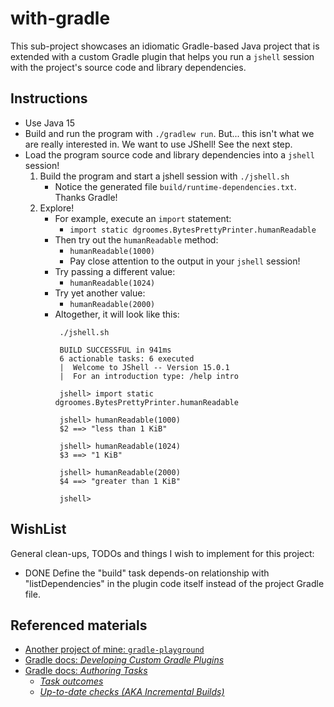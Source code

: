 # with-gradle

This sub-project showcases an idiomatic Gradle-based Java project that is extended with a custom Gradle plugin that helps
you run a `jshell` session with the project's source code and library dependencies.

## Instructions

* Use Java 15
* Build and run the program with `./gradlew run`.  But... this isn't what we are really interested in. We want to use
  JShell! See the next step.
* Load the program source code and library dependencies into a `jshell` session!
  1. Build the program and start a jshell session with `./jshell.sh`
     * Notice the generated file `build/runtime-dependencies.txt`. Thanks Gradle!
  1. Explore!
     * For example, execute an `import` statement:
       * `import static dgroomes.BytesPrettyPrinter.humanReadable`
     * Then try out the `humanReadable` method:
       * `humanReadable(1000)`
       * Pay close attention to the output in your `jshell` session! 
     * Try passing a different value:
       * `humanReadable(1024)`
     * Try yet another value:
       * `humanReadable(2000)`
     * Altogether, it will look like this:
       ```
        ./jshell.sh
        
        BUILD SUCCESSFUL in 941ms
        6 actionable tasks: 6 executed
        |  Welcome to JShell -- Version 15.0.1
        |  For an introduction type: /help intro
        
        jshell> import static dgroomes.BytesPrettyPrinter.humanReadable
        
        jshell> humanReadable(1000)
        $2 ==> "less than 1 KiB"
        
        jshell> humanReadable(1024)
        $3 ==> "1 KiB"
        
        jshell> humanReadable(2000)
        $4 ==> "greater than 1 KiB"
        
        jshell>       
       ```


## WishList

General clean-ups, TODOs and things I wish to implement for this project:

* DONE Define the "build" task depends-on relationship with "listDependencies" in the plugin code itself instead of the project
  Gradle file.

## Referenced materials

* [Another project of mine: `gradle-playground`](https://github.com/dgroomes/gradle-playground/tree/main/plugin)
* [Gradle docs: *Developing Custom Gradle Plugins*](https://docs.gradle.org/current/userguide/custom_plugins.html)
* [Gradle docs: *Authoring Tasks*](https://docs.gradle.org/current/userguide/more_about_tasks.html)
  * [*Task outcomes*](https://docs.gradle.org/current/userguide/more_about_tasks.html#sec:task_outcomes)
  * [*Up-to-date checks (AKA Incremental Builds)*](https://docs.gradle.org/current/userguide/more_about_tasks.html#sec:up_to_date_checks)
